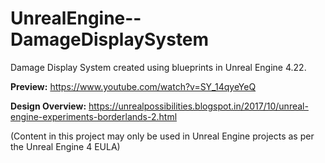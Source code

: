 # UnrealEngine--DamageDisplaySystem
Damage Display System created using blueprints in Unreal Engine 4.22.

**Preview:** https://www.youtube.com/watch?v=SY_14qyeYeQ

**Design Overview:** https://unrealpossibilities.blogspot.in/2017/10/unreal-engine-experiments-borderlands-2.html

(Content in this project may only be used in Unreal Engine projects as per the Unreal Engine 4 EULA)
